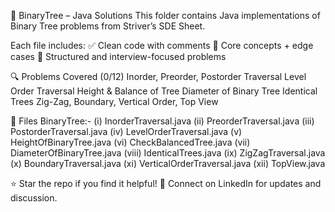 📁 BinaryTree – Java Solutions
This folder contains Java implementations of Binary Tree problems from Striver’s SDE Sheet.

Each file includes:
✅ Clean code with comments
🧠 Core concepts + edge cases
📌 Structured and interview-focused problems

🔍 Problems Covered (0/12)
Inorder, Preorder, Postorder Traversal
Level Order Traversal
Height & Balance of Tree
Diameter of Binary Tree
Identical Trees
Zig-Zag, Boundary, Vertical Order, Top View

📂 Files
BinaryTree:-
(i) InorderTraversal.java
(ii) PreorderTraversal.java
(iii) PostorderTraversal.java
(iv) LevelOrderTraversal.java
(v) HeightOfBinaryTree.java
(vi) CheckBalancedTree.java
(vii) DiameterOfBinaryTree.java
(viii) IdenticalTrees.java
(ix) ZigZagTraversal.java
(x) BoundaryTraversal.java
(xi) VerticalOrderTraversal.java
(xii) TopView.java

⭐ Star the repo if you find it helpful!
💬 Connect on LinkedIn for updates and discussion.
